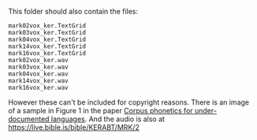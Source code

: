 This folder should also contain the files:

```
mark02vox_ker.TextGrid
mark03vox_ker.TextGrid 
mark04vox_ker.TextGrid
mark14vox_ker.TextGrid
mark16vox_ker.TextGrid
mark02vox_ker.wav
mark03vox_ker.wav
mark04vox_ker.wav
mark14vox_ker.wav
mark16vox_ker.wav
```

However these can't be included for copyright reasons. There is an image of a sample in Figure 1 
in the paper [Corpus phonetics for under-documented languages](http://journals.linguisticsociety.org/proceedings/index.php/amphonology/article/view/4682/4312). 
And the audio is also at https://live.bible.is/bible/KERABT/MRK/2
